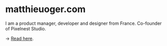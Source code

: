 # matthieuoger.com

I am a product manager, developer and designer from France. Co-founder of Pixelnest Studio.

→ [Read here](https://matthieuoger.com/).
